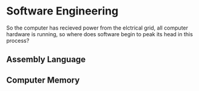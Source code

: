 # Software Engineering

So the computer has recieved power from the elctrical grid, all computer hardware is running, so where does software begin to peak its head in this process?

## Assembly Language


## Computer Memory
